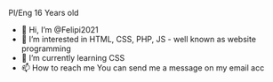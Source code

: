 Pl/Eng
16 Years old
- 👋 Hi, I’m @Felipi2021
- 👀 I’m interested in HTML, CSS, PHP, JS - well known as website programming
- 🌱 I’m currently learning CSS
- 📫 How to reach me You can send me a message on my email acc

<!---
Felipi2021/Felipi2021 is a ✨ special ✨ repository because its `README.md` (this file) appears on your GitHub profile.
You can click the Preview link to take a look at your changes.
--->
